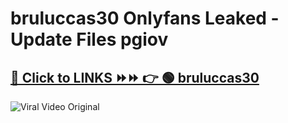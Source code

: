 
 # bruluccas30 Onlyfans Leaked - Update Files pgiov

## <h2><a href="https://clipsfans.com/bruluccas30&ref=git">🔗 Click to LINKS ⏩⏩ 👉 🟢 bruluccas30 </a></h2>

<a href="https://clipsfans.com/bruluccas30&ref=git" rel="nofollow" data-target="animated-image.originalLink"><img src="https://i.ibb.co.com/xMMVF88/686577567.gif" alt="Viral Video Original" style="max-width: 100%; display: inline-block;" data-target="animated-image.originalImage"></a>

